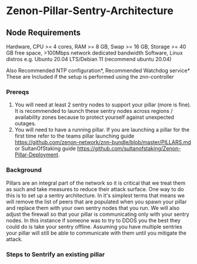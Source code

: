 # Zenon-Pillar-Sentry-Architecture

## Node Requirements
Hardware, CPU >= 4 cores, RAM >= 8 GB, Swap >= 16 GB, Storage >= 40 GB free space, >100Mbps network dedicated bandwidth Software, Linux distros e.g. Ubuntu 20.04 LTS/Debian 11 (recommend ubuntu 20.04)

Also Recommended NTP configuration*, Recommended Watchdog service* These are Included if the setup is performed using the znn-controller

### Prereqs
1. You will need at least 2 sentry nodes to support your pillar (more is fine). It is recommended to launch these sentry nodes across regions / availability zones because to protect yourself against unexpected outages.
2. You will need to have a running pillar. If you are launching a pillar for the first time refer to the teams pillar launching guide https://github.com/zenon-network/znn-bundle/blob/master/PILLARS.md or SultanOfStaking guide https://github.com/sultanofstaking/Zenon-Pillar-Deployment.

### Background
Pillars are an integral part of the network so it is critical that we treat them as such and take measures to reduce their attack surface. One way to do this is to set up a sentry architecture. In it's simplest terms that means we will remove the list of peers that are populated when you spawn your pillar and replace them with your own sentry nodes that you run. We will also adjust the firewall so that your pillar is communicating only with your sentry nodes. In this instance if someone was to try to DDOS you the best they could do is take your sentry offline. Assuming you have multiple sentries your pillar will still be able to communicate with them until you mitigate the attack. 

### Steps to Sentrify an existing pillar

  
  
